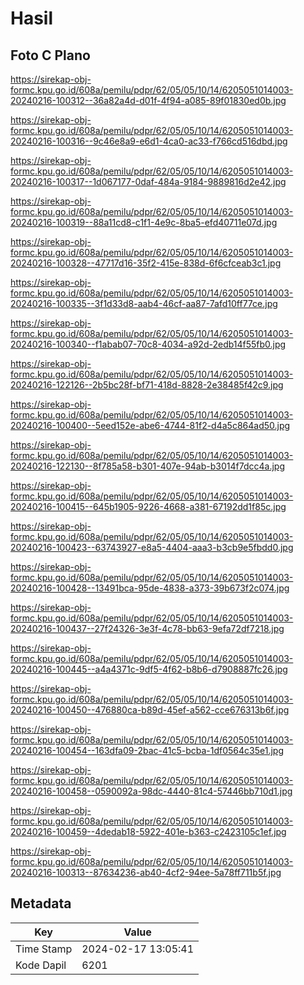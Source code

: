 # Hasil

## Foto C Plano

https://sirekap-obj-formc.kpu.go.id/608a/pemilu/pdpr/62/05/05/10/14/6205051014003-20240216-100312--36a82a4d-d01f-4f94-a085-89f01830ed0b.jpg

https://sirekap-obj-formc.kpu.go.id/608a/pemilu/pdpr/62/05/05/10/14/6205051014003-20240216-100316--9c46e8a9-e6d1-4ca0-ac33-f766cd516dbd.jpg

https://sirekap-obj-formc.kpu.go.id/608a/pemilu/pdpr/62/05/05/10/14/6205051014003-20240216-100317--1d067177-0daf-484a-9184-9889816d2e42.jpg

https://sirekap-obj-formc.kpu.go.id/608a/pemilu/pdpr/62/05/05/10/14/6205051014003-20240216-100319--88a11cd8-c1f1-4e9c-8ba5-efd40711e07d.jpg

https://sirekap-obj-formc.kpu.go.id/608a/pemilu/pdpr/62/05/05/10/14/6205051014003-20240216-100328--47717d16-35f2-415e-838d-6f6cfceab3c1.jpg

https://sirekap-obj-formc.kpu.go.id/608a/pemilu/pdpr/62/05/05/10/14/6205051014003-20240216-100335--3f1d33d8-aab4-46cf-aa87-7afd10ff77ce.jpg

https://sirekap-obj-formc.kpu.go.id/608a/pemilu/pdpr/62/05/05/10/14/6205051014003-20240216-100340--f1abab07-70c8-4034-a92d-2edb14f55fb0.jpg

https://sirekap-obj-formc.kpu.go.id/608a/pemilu/pdpr/62/05/05/10/14/6205051014003-20240216-122126--2b5bc28f-bf71-418d-8828-2e38485f42c9.jpg

https://sirekap-obj-formc.kpu.go.id/608a/pemilu/pdpr/62/05/05/10/14/6205051014003-20240216-100400--5eed152e-abe6-4744-81f2-d4a5c864ad50.jpg

https://sirekap-obj-formc.kpu.go.id/608a/pemilu/pdpr/62/05/05/10/14/6205051014003-20240216-122130--8f785a58-b301-407e-94ab-b3014f7dcc4a.jpg

https://sirekap-obj-formc.kpu.go.id/608a/pemilu/pdpr/62/05/05/10/14/6205051014003-20240216-100415--645b1905-9226-4668-a381-67192dd1f85c.jpg

https://sirekap-obj-formc.kpu.go.id/608a/pemilu/pdpr/62/05/05/10/14/6205051014003-20240216-100423--63743927-e8a5-4404-aaa3-b3cb9e5fbdd0.jpg

https://sirekap-obj-formc.kpu.go.id/608a/pemilu/pdpr/62/05/05/10/14/6205051014003-20240216-100428--13491bca-95de-4838-a373-39b673f2c074.jpg

https://sirekap-obj-formc.kpu.go.id/608a/pemilu/pdpr/62/05/05/10/14/6205051014003-20240216-100437--27f24326-3e3f-4c78-bb63-9efa72df7218.jpg

https://sirekap-obj-formc.kpu.go.id/608a/pemilu/pdpr/62/05/05/10/14/6205051014003-20240216-100445--a4a4371c-9df5-4f62-b8b6-d7908887fc26.jpg

https://sirekap-obj-formc.kpu.go.id/608a/pemilu/pdpr/62/05/05/10/14/6205051014003-20240216-100450--476880ca-b89d-45ef-a562-cce676313b6f.jpg

https://sirekap-obj-formc.kpu.go.id/608a/pemilu/pdpr/62/05/05/10/14/6205051014003-20240216-100454--163dfa09-2bac-41c5-bcba-1df0564c35e1.jpg

https://sirekap-obj-formc.kpu.go.id/608a/pemilu/pdpr/62/05/05/10/14/6205051014003-20240216-100458--0590092a-98dc-4440-81c4-57446bb710d1.jpg

https://sirekap-obj-formc.kpu.go.id/608a/pemilu/pdpr/62/05/05/10/14/6205051014003-20240216-100459--4dedab18-5922-401e-b363-c2423105c1ef.jpg

https://sirekap-obj-formc.kpu.go.id/608a/pemilu/pdpr/62/05/05/10/14/6205051014003-20240216-100313--87634236-ab40-4cf2-94ee-5a78ff711b5f.jpg


## Metadata

| Key        | Value               |
| ---------- | ------------------- |
| Time Stamp | 2024-02-17 13:05:41 |
| Kode Dapil | 6201                |



